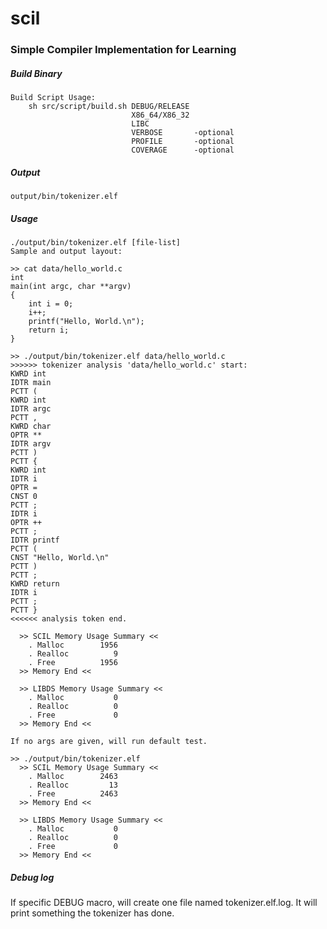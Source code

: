# scil

### Simple Compiler Implementation for Learning

##### Build Binary
```
Build Script Usage:
    sh src/script/build.sh DEBUG/RELEASE
                           X86_64/X86_32
                           LIBC
                           VERBOSE       -optional
                           PROFILE       -optional
                           COVERAGE      -optional
```

##### Output
    output/bin/tokenizer.elf
    
##### Usage
    ./output/bin/tokenizer.elf [file-list]
    Sample and output layout:
```
>> cat data/hello_world.c
int
main(int argc, char **argv)
{
    int i = 0;
    i++;
    printf("Hello, World.\n");
    return i;
}

>> ./output/bin/tokenizer.elf data/hello_world.c
>>>>>> tokenizer analysis 'data/hello_world.c' start:
KWRD int
IDTR main
PCTT (
KWRD int
IDTR argc
PCTT ,
KWRD char
OPTR **
IDTR argv
PCTT )
PCTT {
KWRD int
IDTR i
OPTR =
CNST 0
PCTT ;
IDTR i
OPTR ++
PCTT ;
IDTR printf
PCTT (
CNST "Hello, World.\n"
PCTT )
PCTT ;
KWRD return
IDTR i
PCTT ;
PCTT }
<<<<<< analysis token end.

  >> SCIL Memory Usage Summary <<
    . Malloc        1956
    . Realloc          9
    . Free          1956
  >> Memory End <<

  >> LIBDS Memory Usage Summary <<
    . Malloc           0
    . Realloc          0
    . Free             0
  >> Memory End <<
```
  
    If no args are given, will run default test.
```
>> ./output/bin/tokenizer.elf
  >> SCIL Memory Usage Summary <<
    . Malloc        2463
    . Realloc         13
    . Free          2463
  >> Memory End <<

  >> LIBDS Memory Usage Summary <<
    . Malloc           0
    . Realloc          0
    . Free             0
  >> Memory End <<
```

##### Debug log
   If specific DEBUG macro, will create one file named tokenizer.elf.log. It will print something the tokenizer has done.

   

